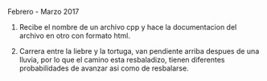 
Febrero - Marzo 2017

1. Recibe el nombre de un archivo cpp y hace la documentacion del archivo en otro con formato html.

2. Carrera entre la liebre y la tortuga, van pendiente arriba despues de una lluvia, por lo que el camino esta resbaladizo, tienen diferentes probabilidades de avanzar asi como de resbalarse.
